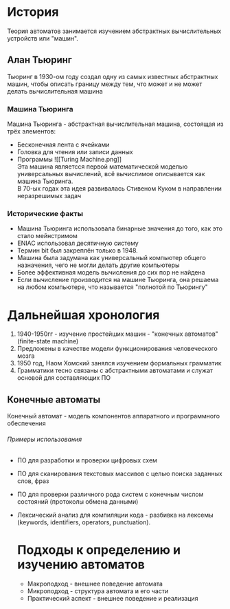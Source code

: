 # История
Теория автоматов занимается изучением абстрактных вычислительных устройств или "машин". 
## Алан Тьюринг
Тьюринг в 1930-ом году создал одну из самых известных абстрактных машин, чтобы описать границу между тем, что может и не может делать вычислительная машина
### Машина Тьюринга
Машина Тьюринга - абстрактная вычислительная машина, состоящая из трёх элементов:  
- Бесконечная лента с ячейками
- Головка для чтения или записи данных
- Программы
![[Turing Machine.png]]  
Эта машина являетсся первой математической моделью универсальных вычислений, всё вычислимое описывается как машина Тьюринга.  
В 70-ых годах эта идея развивалась Стивеном Куком в направлении неразрешимых задач  
### Исторические факты
- Машина Тьюринга использовала бинарные значения до того, как это стало мейнстримом  
- ENIAC использовал десятичную систему  
- Термин bit был закреплён только в 1948.  
- Машина была задумана как универсальный компьютер общего назначения, чего не могли делать другие компьютеры  
- Более эффективная модель вычисления до сих пор не найдена  
- Если вычисление производится на машине Тьюринга, она решаема на любом компьютере, что называется "полнотой по Тьюрингу"  
# Дальнейшая хронология
  1. 1940-1950гг - изучение простейших машин - "конечных автоматов" (finite-state machine)  
  2. Предложены в качестве модели функционирования человеческого мозга  
  3. 1950 год, Наом Хомский занялся изучением формальных грамматик  
  4. Грамматики тесно связаны с абстрактными автоматами и служат основой для составляющих ПО  
## Конечные автоматы
Конечный автомат - модель компонентов аппаратного и программного обеспечения  
###### Примеры использования
- ПО для разработки и проверки цифровых схем
- ПО для сканирования текстовых массивов с целью поиска заданных слов, фраз
- ПО для проверки различного рода систем с конечным числом состояний (протоколы обмена данными)
- Лексический анализ для компиляции кода - разбивка на лексемы (keywords, identifiers, operators, punctuation).

  # Подходы к определению и изучению автоматов
  - Макроподход - внешнее поведение автомата
  - Микроподход - структура автомата и его части
  - Практический аспект - внешнее поведение и реализация 

